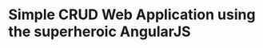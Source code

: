 
Simple CRUD Web Application using the superheroic AngularJS
============================================================